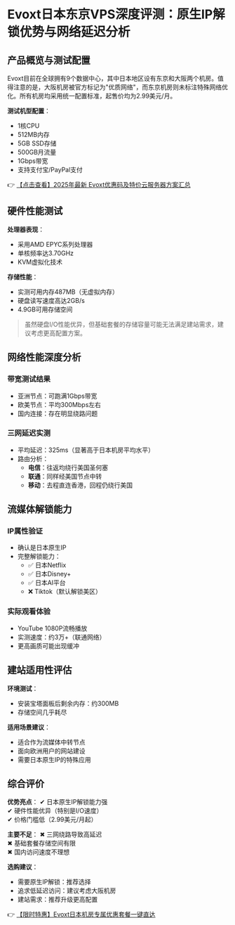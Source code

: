 # Evoxt日本东京VPS深度评测：原生IP解锁优势与网络延迟分析

## 产品概览与测试配置

Evoxt目前在全球拥有9个数据中心，其中日本地区设有东京和大阪两个机房。值得注意的是，大阪机房被官方标记为"优质网络"，而东京机房则未标注特殊网络优化。所有机房均采用统一配置标准，起售价均为2.99美元/月。

**测试机型配置**：
- 1核CPU
- 512MB内存
- 5GB SSD存储
- 500GB月流量
- 1Gbps带宽
- 支持支付宝/PayPal支付

👉 [【点击查看】2025年最新 Evoxt优惠码及特价云服务器方案汇总](https://bit.ly/evoxt)

## 硬件性能测试

**处理器表现**：
- 采用AMD EPYC系列处理器
- 单核频率达3.70GHz
- KVM虚拟化技术

**存储性能**：
- 实测可用内存487MB（无虚拟内存）
- 硬盘读写速度高达2GB/s
- 4.9GB可用存储空间

> 虽然硬盘I/O性能优异，但基础套餐的存储容量可能无法满足建站需求，建议考虑更高配置方案。

## 网络性能深度分析

### 带宽测试结果
- 亚洲节点：可跑满1Gbps带宽
- 欧美节点：平均300Mbps左右
- 国内连接：存在明显绕路问题

### 三网延迟实测
- 平均延迟：325ms（显著高于日本机房平均水平）
- 路由分析：
  - **电信**：往返均绕行美国圣何塞
  - **联通**：同样经美国节点中转
  - **移动**：去程直连香港，回程仍绕行美国

## 流媒体解锁能力

### IP属性验证
- 确认是日本原生IP
- 完整解锁能力：
  - ✅ 日本Netflix
  - ✅ 日本Disney+
  - ✅ 日本AI平台
  - ❌ Tiktok（默认解锁美区）

### 实际观看体验
- YouTube 1080P流畅播放
- 实测速度：约3万+（联通网络）
- 更高画质可能出现缓冲

## 建站适用性评估

**环境测试**：
- 安装宝塔面板后剩余内存：约300MB
- 存储空间几乎耗尽

**适用场景建议**：
- 适合作为流媒体中转节点
- 面向欧洲用户的网站建设
- 需要日本原生IP的特殊应用

## 综合评价

**优势亮点**：
✔ 日本原生IP解锁能力强  
✔ 硬件性能优异（特别是I/O速度）  
✔ 价格门槛低（2.99美元/月起）  

**主要不足**：
✖ 三网绕路导致高延迟  
✖ 基础套餐存储空间有限  
✖ 国内访问速度不理想  

**选购建议**：
- 需要原生IP解锁：推荐选择
- 追求低延迟访问：建议考虑大阪机房
- 建站需求：推荐升级更高配置

👉 [【限时特惠】Evoxt日本机房专属优惠套餐一键直达](https://bit.ly/evoxt)